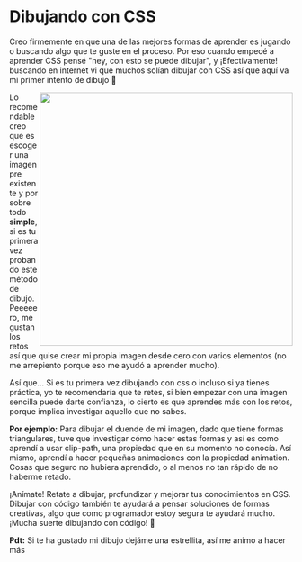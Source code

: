 # Dibujando con CSS

Creo firmemente en que una de las mejores formas de aprender es jugando o buscando algo que te guste en el proceso.
Por eso cuando empecé a aprender CSS pensé "hey, con esto se puede dibujar", y ¡Efectivamente! buscando en internet vi que muchos solían dibujar con CSS así que aquí va mi primer intento de dibujo 🌱

<a href="https://codepen.io/CdMiu/pen/PoBGbQG">
  <img align="right" width="450" margin-top="40" src="https://im2.ezgif.com/tmp/ezgif-2-daf50d4187.gif">
</a>

Lo recomendable creo que es escoger una imagen pre existente y por sobre todo <strong>simple</strong>, si es tu primera vez probando este método de dibujo. Peeeeero, me gustan los retos así que quise crear mi propia imagen desde cero con varios elementos (no me arrepiento porque eso me ayudó a aprender mucho).

Así que... Si es tu primera vez dibujando con css o incluso si ya tienes práctica, yo te recomendaría que te retes, si bien empezar con una imagen sencilla puede darte confianza, lo cierto es que aprendes más con los retos, porque implica investigar aquello que no sabes. 

<strong>Por ejemplo:</strong> Para dibujar el duende de mi imagen, dado que tiene formas triangulares, tuve que investigar cómo hacer estas formas y así es como aprendí a usar clip-path, una propiedad que en su momento no conocía. Así mismo, aprendí a hacer pequeñas animaciones con la propiedad animation. Cosas que seguro no hubiera aprendido, o al menos no tan rápido de no haberme retado.

¡Anímate! Retate a dibujar, profundizar y mejorar tus conocimientos en CSS. Dibujar con código también te ayudará a pensar soluciones de formas creativas, algo que como programador estoy segura te ayudará mucho. ¡Mucha suerte dibujando con código! 🐳

<strong>Pdt:</strong> Si te ha gustado mi dibujo dejáme una estrellita, así me animo a hacer más
